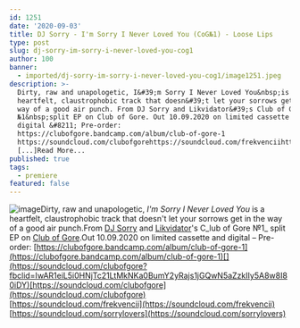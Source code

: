 ```yaml
---
id: 1251
date: '2020-09-03'
title: DJ Sorry - I'm Sorry I Never Loved You (CoG№1) - Loose Lips
type: post
slug: dj-sorry-im-sorry-i-never-loved-you-cog1
author: 100
banner:
  - imported/dj-sorry-im-sorry-i-never-loved-you-cog1/image1251.jpeg
description: >-
  Dirty, raw and unapologetic, I&#39;m Sorry I Never Loved You&nbsp;is a
  heartfelt, claustrophobic track that doesn&#39;t let your sorrows get in the
  way of a good air punch. From DJ Sorry and Likvidator&#39;s Club of Gore
  №1&nbsp;split EP on Club of Gore. Out 10.09.2020 on limited cassette and
  digital &#8211; Pre-order:
  https://clubofgore.bandcamp.com/album/club-of-gore-1
  https://soundcloud.com/clubofgorehttps://soundcloud.com/frekvenciihttps://soundcloud.com/sorrylovers
  [...]Read More...
published: true
tags:
  - premiere
featured: false
---
```

![image](../imported/dj-sorry-im-sorry-i-never-loved-you-cog1/image1251.jpeg)Dirty, raw and unapologetic, _I'm Sorry I Never Loved You_ is a heartfelt, claustrophobic track that doesn't let your sorrows get in the way of a good air punch.From [DJ Sorry](https://soundcloud.com/sorrylovers) and [Likvidator](https://www.discogs.com/artist/4674137-Likvidator)'s C_lub of Gore №1_ split EP on [Club of Gore](https://clubofgore.bandcamp.com/).Out 10.09.2020 on limited cassette and digital – Pre-order: [https://clubofgore.bandcamp.com/album/club-of-gore-1](https://clubofgore.bandcamp.com/album/club-of-gore-1)[](https://soundcloud.com/clubofgore?fbclid=IwAR1eiL5i0HNjTc21LtMkNKa0BumY2yRajs1jGQwN5aZzkIIy5A8w8I80iDY)[https://soundcloud.com/clubofgore](https://soundcloud.com/clubofgore)  
[https://soundcloud.com/frekvencii](https://soundcloud.com/frekvencii)  
[https://soundcloud.com/sorrylovers](https://soundcloud.com/sorrylovers)
